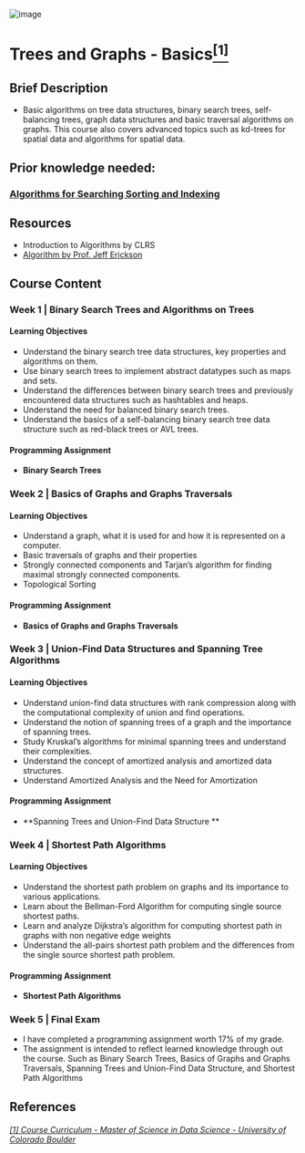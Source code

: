 ![image](https://github.com/laithrasheed/DTSA5304_Fundamentals_of_Data_Visualization/assets/124019127/031aa6ba-746d-459b-8eb0-3fdde64eac4b)

# Trees and Graphs - Basics[<sup>[1]</sup>](#reference-1)				

## Brief Description
- Basic algorithms on tree data structures, binary search trees, self-balancing trees, graph data structures and basic traversal algorithms on graphs. This course also covers advanced topics such as kd-trees for spatial data and algorithms for spatial data.

## Prior knowledge needed: 

### [Algorithms for Searching Sorting and Indexing](https://github.com/laithrasheed/MSDS_Program_Private/tree/main/Data%20Science%20Foundations/Data%20Structures%20and%20Algorithms/1-Algorithms%20for%20Searching%20Sorting%20and%20Indexing)

## Resources
- Introduction to Algorithms by CLRS
- [Algorithm by Prof. Jeff Erickson](https://jeffe.cs.illinois.edu/teaching/algorithms/)

## Course Content

### Week 1 |  Binary Search Trees and Algorithms on Trees

#### Learning Objectives
- Understand the binary search tree data structures, key properties and algorithms on them.
- Use binary search trees to implement abstract datatypes such as maps and sets.
- Understand the differences between binary search trees and previously encountered data structures such as hashtables and heaps.
- Understand the need for balanced binary search trees.
- Understand the basics of a self-balancing binary search tree data structure such as red-black trees or AVL trees.

#### Programming Assignment
- **Binary Search Trees**

### Week 2 | Basics of Graphs and Graphs Traversals

#### Learning Objectives
- Understand a graph, what it is used for and how it is represented on a computer.
- Basic traversals of graphs and their properties
- Strongly connected components and Tarjan’s algorithm for finding maximal strongly connected components.
- Topological Sorting

#### Programming Assignment
- **Basics of Graphs and Graphs Traversals**

### Week 3 |  Union-Find Data Structures and Spanning Tree Algorithms

#### Learning Objectives
- Understand union-find data structures with rank compression along with the computational complexity of union and find operations.
- Understand the notion of spanning trees of a graph and the importance of spanning trees.
- Study Kruskal’s algorithms for minimal spanning trees and understand their complexities.
- Understand the concept of amortized analysis and amortized data structures.
- Understand Amortized Analysis and the Need for Amortization

#### Programming Assignment
- **Spanning Trees and Union-Find Data Structure **

### Week 4 |  Shortest Path Algorithms

#### Learning Objectives
- Understand the shortest path problem on graphs and its importance to various applications.
- Learn about the Bellman-Ford Algorithm for computing single source shortest paths.
- Learn and analyze Dijkstra’s algorithm for computing shortest path in graphs with non negative edge weights
- Understand the all-pairs shortest path problem and the differences from the single source shortest path problem.

#### Programming Assignment
- **Shortest Path Algorithms**
### Week 5 | Final Exam

- I have completed a programming assignment worth 17% of my grade.
-  The assignment is intended to reflect learned knowledge through out the course. Such as Binary Search Trees, Basics of Graphs and Graphs Traversals, Spanning Trees and Union-Find Data Structure, and Shortest Path Algorithms

## References
###### <a name="reference-1"></a>[[1] Course Curriculum - Master of Science in Data Science - University of Colorado Boulder](https://www.colorado.edu/program/data-science/coursera/curriculum/dtsa5502)

